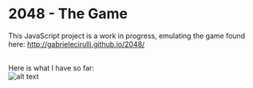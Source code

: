 # 2048 - The Game

This JavaScript project is a work in progress, emulating the game found here:
http://gabrielecirulli.github.io/2048/


<br>Here is what I have so far:<br>
![alt text](http://bluegalaxy.info/images/2048-game-board.png)
